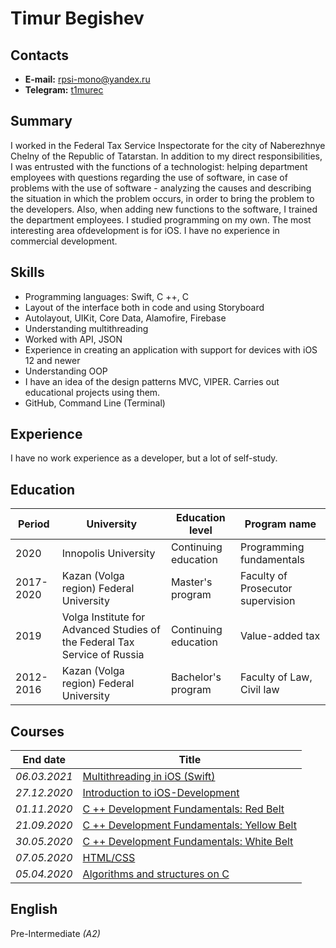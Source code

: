 # Timur Begishev

 ## Contacts
* **E-mail:** rpsi-mono@yandex.ru
* **Telegram:** [t1murec](https://t.me/t1murec)
 
 ## Summary
 I worked in the Federal Tax Service Inspectorate for the city of Naberezhnye Chelny of the Republic of Tatarstan. In addition to my direct responsibilities, I was entrusted with the functions of a technologist: helping department employees with questions regarding the use of software, in case of problems with the use of software - analyzing the causes and describing the situation in which the problem occurs, in order to bring the problem to the developers. Also, when adding new functions to the software, I trained the department employees.
 I studied programming on my own. The most interesting area of ​​development is for iOS.
 I have no experience in commercial development.

 ## Skills
* Programming languages: Swift, C ++, C
* Layout of the interface both in code and using Storyboard
* Autolayout, UIKit, Core Data, Alamofire, Firebase
* Understanding multithreading
* Worked with API, JSON
* Experience in creating an application with support for devices with iOS 12 and newer
* Understanding OOP
* I have an idea of the design patterns MVC, VIPER. Carries out educational projects using them.
* GitHub, Command Line (Terminal)

 ## Experience
 I have no work experience as a developer, but a lot of self-study.

 ## Education
 Period|University|Education level|Program name
 -------|------------|-----------------|-----------------
 2020 | Innopolis University | Continuing education | Programming fundamentals
 2017-2020 | Kazan (Volga region) Federal University | Master's program | Faculty of Prosecutor supervision
 2019 | Volga Institute for Advanced Studies of the Federal Tax Service of Russia | Continuing education | Value-added tax
 2012-2016 | Kazan (Volga region) Federal University | Bachelor's program | Faculty of Law, Civil law

## Courses
End date | Title
-----------|------
*06.03.2021*| [Multithreading in iOS (Swift)](https://stepik.org/cert/906865)
*27.12.2020*| [Introduction to iOS-Development](https://coursera.org/share/4cc96532bc6cca7a6b1f3d443f0a68c6)
*01.11.2020*| [C ++ Development Fundamentals: Red Belt](https://coursera.org/share/815655f8ebdd870c8879d43e84ed40de)
*21.09.2020*| [C ++ Development Fundamentals: Yellow Belt](https://coursera.org/share/41ba205d35f377f61ff9c16696f9d075)
*30.05.2020*| [C ++ Development Fundamentals: White Belt](https://coursera.org/share/4f96fa50eab05d94310f8bab6e75d7e5)
*07.05.2020*| [HTML/CSS](https://geekbrains.ru/certificates/821365)
*05.04.2020*| [Algorithms and structures on C](https://geekbrains.ru/certificates/768735)

 ## English
 Pre-Intermediate *(A2)*
